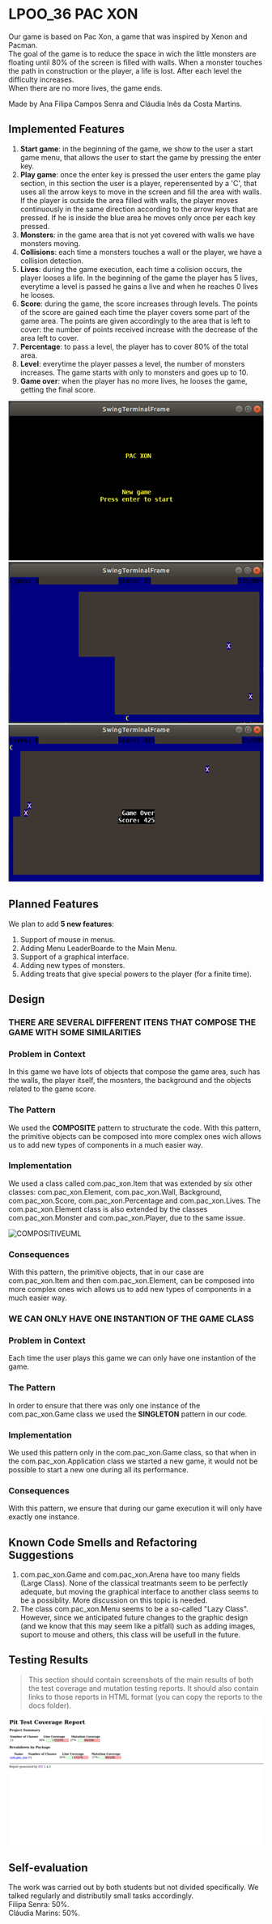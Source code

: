 ﻿# LPOO_36 PAC XON

 Our game is based on Pac Xon, a game that was inspired by Xenon and Pacman.   
 The goal of the game is to reduce the space in wich the little monsters are floating until 80% of the screen is filled with walls. When a monster touches the path in construction or the player, a life is lost. After each level the difficulty increases.  
 When there are no more lives, the game ends. 

 Made by Ana Filipa Campos Senra and Cláudia Inês da Costa Martins.

## Implemented Features

 1. **Start game**: in the beginning of the game, we show to the user a start game menu, that allows the user to start the game by pressing the enter key.    
 2. **Play game**: once the enter key is pressed the user enters the game play section, in this section the user is a player, reperensented by a 'C', that uses all the arrow keys to move in the screen and fill the area with walls. If the player is outside the area filled with walls, the player moves continuously in the same direction according to the arrow keys that are pressed. If he is inside the blue area he moves only once per each key pressed.  
 3. **Monsters**: in the game area that is not yet covered with walls we have monsters moving.   
 4. **Collisions**: each time a monsters touches a wall or the player, we have a collision detection.  
 5. **Lives**: during the game execution, each time a colision occurs, the player looses a life. In the beginning of the game the player has 5 lives, everytime a level is passed he gains a live and when he reaches 0 lives he looses.
 6. **Score**: during the game, the score increases through levels. The points of the score are gained each time the player covers some part of the game area. The points are given accordingly to the area that is left to cover: the number of points received increase with the decrease of the area left to cover.   
 7. **Percentage**: to pass a level, the player has to cover 80% of the total area.  
 8. **Level**: everytime the player passes a level, the number of monsters increases. The game starts with only to monsters and goes up to 10.   
 9. **Game over**: when the player has no more lives, he looses the game, getting the final score.   
 
 ![Begin](images/start.png)
 ![Game](images/finishedPath.png)  
 ![GAMEOVER](images/gameOver.png)

## Planned Features

We plan to add **5 new features**:
 1. Support of mouse in menus.
 2. Adding Menu LeaderBoarde to the Main Menu.
 3. Support of a graphical interface.
 4. Adding new types of monsters.
 5. Adding treats that give special powers to the player (for a finite time).

## Design

### THERE ARE SEVERAL DIFFERENT ITENS THAT COMPOSE THE GAME WITH SOME SIMILARITIES

### Problem in Context
 In this game we have lots of objects that compose the game area, such has the walls, the player itself, the mosnters, the background and the objects related to the game score.
 
### The Pattern
 We used the **COMPOSITE** pattern to structurate the code. With this pattern, the primitive objects can be composed into more complex ones wich allows us to add new types of components in a much easier way.
 
### Implementation
 We used a class called com.pac_xon.Item that was extended by six other classes: com.pac_xon.Element, com.pac_xon.Wall, Background, com.pac_xon.Score, com.pac_xon.Percentage and com.pac_xon.Lives. The com.pac_xon.Element class is also extended by the classes com.pac_xon.Monster and com.pac_xon.Player, due to the same issue.  
 
 ![COMPOSITIVEUML](images/CompositiveUML.png)
 
### Consequences
 With this pattern, the primitive objects, that in our case are com.pac_xon.Item and then com.pac_xon.Element, can be composed into more complex ones wich allows us to add new types of components in a much easier way.
 
  
### WE CAN ONLY HAVE ONE INSTANTION OF THE GAME CLASS

### Problem in Context
 Each time the user plays this game we can only have one instantion of the game.
 
### The Pattern
 In order to ensure that there was only one instance of the com.pac_xon.Game class we used the **SINGLETON** pattern in our code. 

### Implementation
 We used this pattern only in the com.pac_xon.Game class, so that when in the com.pac_xon.Application class we started a new game, it would not be possible to start a new one during all its performance.  

### Consequences
 With this pattern, we ensure that during our game execution it will only have exactly one instance. 


## Known Code Smells and Refactoring Suggestions

1. com.pac_xon.Game and com.pac_xon.Arena have too many fields (Large Class). None of the classical treatmants seem to be perfectly adequate, but moving the graphical interface to another class seems to be a possiblity. More discussion on this topic is needed.
2. The class com.pac_xon.Menu seems to be a so-called "Lazy Class". However, since we anticipated future changes to the graphic design (and we know that this may seem like a pitfall) such as adding images, suport to mouse and others, this class will be usefull in the future.

## Testing Results

> This section should contain screenshots of the main results of both the test coverage and mutation testing reports. It should also contain links to those reports in HTML format (you can copy the reports to the docs folder).
 
 ![TestResults](images/TestMutationResults.png)

## Self-evaluation
The work was carried out by both students but not divided specifically. We talked regularly and distributily small tasks accordingly.   
Filipa Senra: 50%.  
Cláudia Marins: 50%.  
